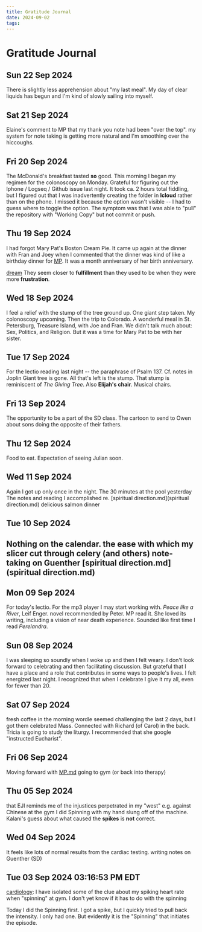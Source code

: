 ```yaml
---
title: Gratitude Journal
date: 2024-09-02
tags: 
---
```


# Gratitude Journal
## Sun 22 Sep 2024 
There is slightly less apprehension about "my last meal". My day of clear liquids has begun and I'm kind of slowly sailing into myself.
## Sat 21 Sep 2024 
Elaine's comment to MP that my thank you note had been "over the top".
my system for note taking is getting more natural and I'm smoothing over the hiccoughs. 
## Fri 20 Sep 2024 
The McDonald's breakfast tasted **so** good. This morning I began my regimen for the colonoscopy on Monday. 
Grateful for figuring out the Iphone / Logseq / Github issue last night. It took ca. 2 hours total fiddling, but I figured out that I was inadvertently creating the folder in **Icloud** rather than on the phone. I missed it because the option wasn't visible -- I had to guess where to toggle the option. The symptom was that I was able to "pull" the repository with "Working Copy" but not commit or push.
## Thu 19 Sep 2024 
  I had forgot Mary Pat's Boston Cream Pie. It came up again at the dinner with Fran and Joey when I commented that the dinner was kind of like a birthday dinner for [MP](MP.md). It was a month anniversary of her birth anniversary.
  
  [dream](dream.md) They seem closer to **fulfillment** than they used to be when they were more **frustration**.
## Wed 18 Sep 2024
I feel a relief with the stump of the tree ground up. One giant step taken.
My colonoscopy upcoming. Then the trip to Colorado.
A wonderful meal in St. Petersburg, Treasure Island, with Joe and Fran. We didn't talk much about: Sex, Politics, and Religion. But it was a time for Mary Pat to be with her sister.
## Tue 17 Sep 2024
For the lectio reading last night -- the paraphrase of Psalm 137. Cf. notes in Joplin
Giant tree is gone. All that's left is the stump. That stump is reminiscent of *The Giving Tree*. Also **Elijah's chair**. Musical chairs.
## Fri 13 Sep 2024
The opportunity to be a part of the SD class.
The cartoon to send to Owen about sons doing the opposite of their fathers.
## Thu 12 Sep 2024  
  
  Food to eat. Expectation of seeing Julian soon.
## Wed 11 Sep 2024
Again I got up only once in the night.
The 30 minutes at the pool yesterday
The notes and reading I accomplished re. [spiritual direction.md](spiritual direction.md)
delicious salmon dinner
## Tue 10 Sep 2024
Nothing on the calendar.
the ease with which my slicer cut through celery (and others)
note-taking on Guenther [spiritual direction.md](spiritual direction.md)
-
## Mon 09 Sep 2024
For today's lectio. For the mp3 player I may start working with.
*Peace like a River*, Leif Enger. novel recommended by Peter. MP read it. She loved its writing, including a vision of near death experience. Sounded like first time I read *Perelandra*.
## Sun 08 Sep 2024 
  I was sleeping so soundly when I woke up and then I felt weary. I don't look forward to celebrating and then facilitating discussion. But grateful that I have a place and a role that contributes in some ways to people's lives. I felt energized last night. I recognized that when I celebrate I give it my all, even for fewer than 20.
## Sat 07 Sep 2024
fresh coffee in the morning
wordle seemed challenging the last 2 days, but I got them
celebrated Mass. Connected with Richard (of Carol) in the back.
Tricia is going to study the liturgy. I recommended that she google "instructed Eucharist".
## Fri 06 Sep 2024
Moving forward with [MP.md](MP.md) going to gym (or back into therapy)
## Thu 05 Sep 2024
that EJI reminds me of the injustices perpetrated in my "west" e.g. against Chinese
at the gym I did Spinning with my hand slung off of the machine. Kalani's guess about what caused the **spikes** is **not** correct.
##  Wed 04 Sep 2024
It feels like lots of normal results from the cardiac testing.
writing notes on Guenther (SD)
## Tue 03 Sep 2024 03:16:53 PM EDT 
  [cardiology](cardiology.md): I have isolated some of the clue about my spiking heart rate when "spinning" at gym. I don't yet know if it has to do with the spinning
  
  Today I did the Spinning first. I got a spike, but I quickly tried to pull back the intensity. I only had one. But evidently it is the "Spinning" that initiates the episode.
